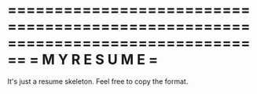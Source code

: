 ================================================================================
=                       	M Y   R E S U M E			       =
================================================================================
It's just a resume skeleton. Feel free to copy the format.
